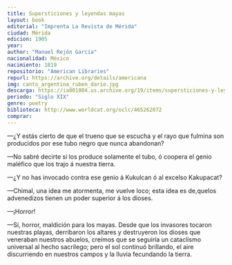 ```yaml
---
title: Supersticiones y leyendas mayas
layout: book
editorial: "Imprenta La Revista de Mérida"
ciudad: Mérida
edicion: 1905
year: 
author: "Manuel Rejón García"
nacionalidad: México
nacimiento: 1819
repositorio: "American Libraries"
repurl: https://archive.org/details/americana
img: canto_argentina_ruben_dario.jpg
descarga: https://ia801804.us.archive.org/19/items/supersticiones-y-leyendas-mayas-manuel-rejon-garcia/Supersticiones%20y%20leyendas%20mayas%20-%20Manuel%20Rej%C3%B3n%20Garc%C3%ADa.pdf
periodo: "Siglo XIX"
genre: poetry
biblioteca: http://www.worldcat.org/oclc/465262072
comprar: 
---
```

 

—¿Y estás cierto de que el trueno que se  escucha y el  rayo que fulmina son  producidos por ese  tubo  negro que nunca  abandonan?  

—No sabré decirte si los  produce solamente el tubo, ó coopera el genio maléfico que los trajo á nuestra  tierra.  

—¿Y no has invocado contra ese genio á Kukulcan ó al  excelso Kakupacat?

—Chimal, una idea me atormenta, me vuelve loco; esta idea es de,quelos advenedizos tienen un poder superior á los dioses. 

—¡Horror! 
 
—Sí, horror, maldición  para los mayas. Desde que los invasores tocaron nuestras playas, derribaron los altares y destruyeron los dioses que veneraban nuestros abuelos, creímos que se  seguiría un cataclismo universal al hecho sacrilego; pero el sol  continuó brillando, el aire discurriendo en nuestros campos y la lluvia fecundando la tierra.
